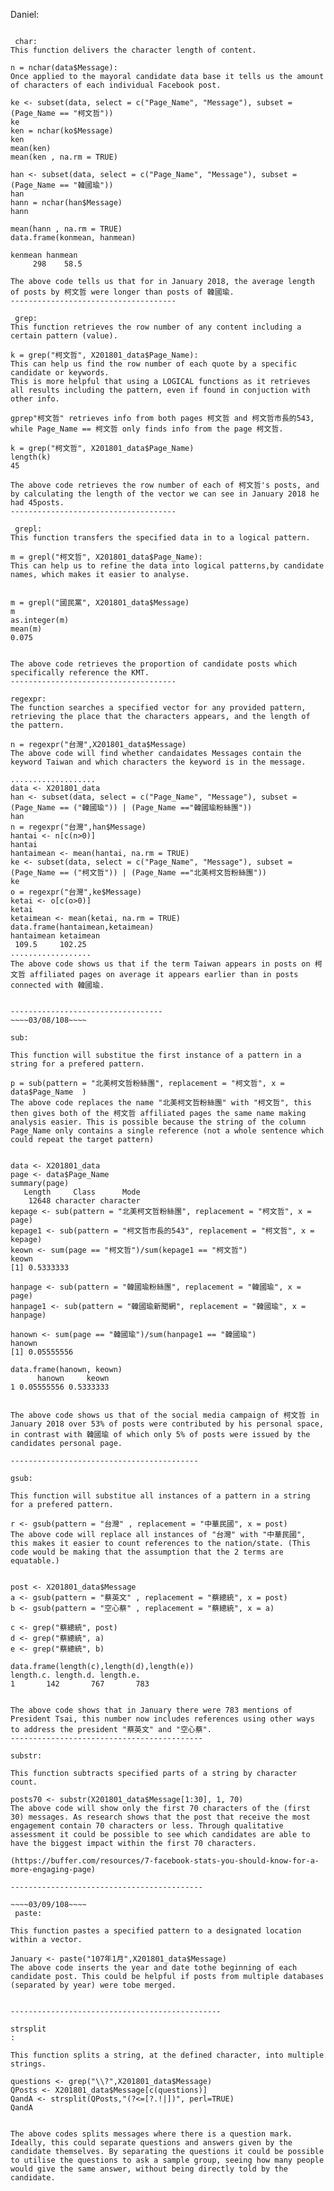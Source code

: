 ﻿Daniel:

~~~~03/07/108~~~~

 char:
This function delivers the character length of content.

n = nchar(data$Message):
Once applied to the mayoral candidate data base it tells us the amount of characters of each individual Facebook post.

ke <- subset(data, select = c("Page_Name", "Message"), subset = (Page_Name == "柯文哲"))
ke             
ken = nchar(ko$Message)             
ken
mean(ken)
mean(ken , na.rm = TRUE)

han <- subset(data, select = c("Page_Name", "Message"), subset = (Page_Name == "韓國瑜"))
han             
hann = nchar(han$Message)             
hann

mean(hann , na.rm = TRUE)
data.frame(konmean, hanmean) 

kenmean hanmean
     298    58.5

The above code tells us that for in January 2018, the average length of posts by 柯文哲 were longer than posts of 韓國瑜.
-------------------------------------

 grep:
This function retrieves the row number of any content including a certain pattern (value).

k = grep("柯文哲", X201801_data$Page_Name):
This can help us find the row number of each quote by a specific candidate or keywords.
This is more helpful that using a LOGICAL functions as it retrieves all results including the pattern, even if found in conjuction with other info.

gprep"柯文哲" retrieves info from both pages 柯文哲 and 柯文哲市長的543, while Page_Name == 柯文哲 only finds info from the page 柯文哲.

k = grep("柯文哲", X201801_data$Page_Name)
length(k)
45

The above code retrieves the row number of each of 柯文哲's posts, and by calculating the length of the vector we can see in January 2018 he had 45posts.
-------------------------------------

 grepl:
This function transfers the specified data in to a logical pattern.

m = grepl("柯文哲", X201801_data$Page_Name):
This can help us to refine the data into logical patterns,by candidate names, which makes it easier to analyse.


m = grepl("國民黨", X201801_data$Message)
m
as.integer(m)
mean(m)
0.075


The above code retrieves the proportion of candidate posts which specifically reference the KMT.
-------------------------------------

regexpr:
The function searches a specified vector for any provided pattern, retrieving the place that the characters appears, and the length of the pattern.
 
n = regexpr("台灣",X201801_data$Message)
The above code will find whether candaidates Messages contain the keyword Taiwan and which characters the keyword is in the message.

...................
data <- X201801_data
han <- subset(data, select = c("Page_Name", "Message"), subset = (Page_Name == ("韓國瑜")) | (Page_Name =="韓國瑜粉絲團"))
han  
n = regexpr("台灣",han$Message)
hantai <- n[c(n>0)] 
hantai
hantaimean <- mean(hantai, na.rm = TRUE)
ke <- subset(data, select = c("Page_Name", "Message"), subset = (Page_Name == ("柯文哲")) | (Page_Name =="北美柯文哲粉絲團"))
ke  
o = regexpr("台灣",ke$Message)
ketai <- o[c(o>0)] 
ketai
ketaimean <- mean(ketai, na.rm = TRUE)
data.frame(hantaimean,ketaimean)
hantaimean ketaimean
 109.5     102.25
..................
The above code shows us that if the term Taiwan appears in posts on 柯文哲 affiliated pages on average it appears earlier than in posts connected with 韓國瑜.


----------------------------------
~~~~03/08/108~~~~

sub:

This function will substitue the first instance of a pattern in a string for a prefered pattern.

p = sub(pattern = "北美柯文哲粉絲團", replacement = "柯文哲", x = data$Page_Name  )
The above code replaces the name "北美柯文哲粉絲團" with "柯文哲", this then gives both of the 柯文哲 affiliated pages the same name making analysis easier. This is possible because the string of the column Page_Name only contains a single reference (not a whole sentence which could repeat the target pattern)


data <- X201801_data
page <- data$Page_Name
summary(page)
   Length     Class      Mode 
    12648 character character 
kepage <- sub(pattern = "北美柯文哲粉絲團", replacement = "柯文哲", x = page)
kepage1 <- sub(pattern = "柯文哲市長的543", replacement = "柯文哲", x = kepage)
keown <- sum(page == "柯文哲")/sum(kepage1 == "柯文哲")
keown
[1] 0.5333333

hanpage <- sub(pattern = "韓國瑜粉絲團", replacement = "韓國瑜", x = page)
hanpage1 <- sub(pattern = "韓國瑜新聞網", replacement = "韓國瑜", x = hanpage)

hanown <- sum(page == "韓國瑜")/sum(hanpage1 == "韓國瑜")
hanown
[1] 0.05555556

data.frame(hanown, keown)
      hanown     keown
1 0.05555556 0.5333333


The above code shows us that of the social media campaign of 柯文哲 in January 2018 over 53% of posts were contributed by his personal space, in contrast with 韓國瑜 of which only 5% of posts were issued by the candidates personal page.

------------------------------------------

gsub:

This function will substitue all instances of a pattern in a string for a prefered pattern.

r <- gsub(pattern = "台灣" , replacement = "中華民國", x = post)
The above code will replace all instances of "台灣" with "中華民國", this makes it easier to count references to the nation/state. (This code would be making that the assumption that the 2 terms are equatable.)


post <- X201801_data$Message
a <- gsub(pattern = "蔡英文" , replacement = "蔡總統", x = post)
b <- gsub(pattern = "空心蔡" , replacement = "蔡總統", x = a)

c <- grep("蔡總統", post)
d <- grep("蔡總統", a)
e <- grep("蔡總統", b)

data.frame(length(c),length(d),length(e))
length.c. length.d. length.e.
1       142       767       783


The above code shows that in January there were 783 mentions of President Tsai, this number now includes references using other ways to address the president "蔡英文" and "空心蔡". 
-------------------------------------------

substr:

This function subtracts specified parts of a string by character count.

posts70 <- substr(X201801_data$Message[1:30], 1, 70)
The above code will show only the first 70 characters of the (first 30) messages. As research shows that the post that receive the most engagement contain 70 characters or less. Through qualitative assessment it could be possible to see which candidates are able to have the biggest impact within the first 70 characters.

(https://buffer.com/resources/7-facebook-stats-you-should-know-for-a-more-engaging-page)

-------------------------------------------

~~~~03/09/108~~~~
 paste:

This function pastes a specified pattern to a designated location within a vector.

January <- paste("107年1月",X201801_data$Message)
The above code inserts the year and date tothe beginning of each candidate post. This could be helpful if posts from multiple databases (separated by year) were tobe merged.


-----------------------------------------------

strsplit:

This function splits a string, at the defined character, into multiple strings.

questions <- grep("\\?",X201801_data$Message)
QPosts <- X201801_data$Message[c(questions)]
QandA <- strsplit(QPosts,"(?<=[?.!|])", perl=TRUE)
QandA


The above codes splits messages where there is a question mark. Ideally, this could separate questions and answers given by the candidate themselves. By separating the questions it could be possible to utilise the questions to ask a sample group, seeing how many people would give the same answer, without being directly told by the candidate.
